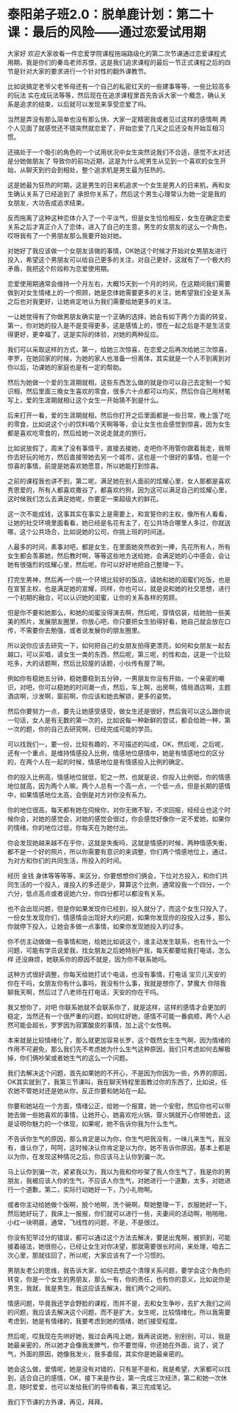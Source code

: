 # 泰阳弟子班2.0：脱单鹿计划：第二十课：最后的风险——通过恋爱试用期

大家好 欢迎大家收看一件恋爱学院课程拖端路级化的第二次节课通过恋爱课程式用期，我是你们的秦岛老师苏恨，这是我们追求课程的最后一节正式课程之后的四节是针对大家的要求进行一个针对性的翻外课教节。

比如说搞定老爷父老爷母还有一个自己的私密红天的一些建事等等，一些比较高多的玩法 实在成玩法等等，然后现在在追求课程里首先告诉大家一个概念，确认关系是追求的结束，以后就可以发现来享受恋爱了吗。

当然是弄没有那么简单也没有那么快，大家一定精密我或者见过这样的感情啊 两个人见面了就感觉还不错突然就恋爱了，开始恋爱了几天之后还没有开始互相习惯。

还搞处于一个吸引的角色的一个试用状况中女生突然说我们不合适，感觉不太对还是分她做朋友了 导致你的前功近期，这是为什么呢男生从见到一个喜欢的女生开始，从聊天到约会到相处，整个追求机是男生最为狂热的。

这是她最为狂热的时期，这是男生的日来机追求一个女生是男人的日来机，再和女生确认关系了已经追到了 承担你关系了，然后这个男生心理常认为她一定是我的女朋友，大功告成追求结束。

反而拖离了这种这种恋体介入了一个平淡气，但是女生恰恰相反，女生在确定恋爱关系之后才真正介入了恋体，进入了自己的生意，男生的女朋友的这么一个角色，哎呀我有了一个男朋友那么我要开始对她。

对她好了我应该做一个女朋友该做的事情，OK她这个时候才开始对女男朋友进行投入，希望这个男朋友可以给自己更多的关注，对自己更好，这就有了一个极大的矛盾，我把这个阶段称为恋爱使用期。

恋爱使用期通常会维持一个月左右，大概15天到一个月的时间，在这期间我们需要做到对女生情绪上的一个照顾，她是恋体她需要更多的关注，她希望我们全是关系之后也对我更好，让她肯定地认为我们需要给她更多的关注。

一让她觉得有了你做男朋友确实是一个正确的选择，她会有如下两个方面的转变，第一，你对她的投入是不是变得更多，这是感情上的，恨在一起之后是不是生活变得更好，更幸福了，这是实际的体验，对她的两种反应。

我们可以采取这样的方式，第一，给她三次惊喜，在恋爱之后再次给她三次惊喜，李罗，在她回家的时候，为她的家人也准备一份离体，其实就是一个人不到离到对你以后，功课她的家庭也是有一定的帮助。

然后为她做一个爱的生涯期就相，这些东西怎么做的就是你可以自己去定制一个知识相，然后里面三晚女生喜欢的零食，很多六十点都可以均买，然后你自己用材笔写上，爱的生涯期就相让这个女生一开始猜不到是什么。

后来打开一看，爱的生涯期就相，然后你打开之后里面都是一些日常，晚上饿了吃的零食，比如说这个小的饮料唱个天啊等等，会让女生也会感觉到惊喜，因为女生都是喜欢吃零食的，然后给她一次说走就走的旅行。

比如说放假了，周末了没有事情干，直接去接她，走吧你不用管你跟着我走，我带你去好玩的地方，然后直接带她去另一个城市，这也是一个很好的事情，也是一个惊喜的事情，前提是她喜欢她愿意，所以她能打到惊喜。

之前的课程我也讲不到，第二呢，满足她在别人面前的炫耀心里，女人那都是喜欢秀恩爱的，所有人都喜欢撒谷了，都喜欢约狗，因为这可以满足自己的炫耀心里，这时候我们怎么去满足她呢，你要定一束超级大的鲜花。

这一次不能成钱，这事其实在事实上是需要上，和宣誓你的主权，像所有人看看，让她的社交环境里面看看，她已经是名花有主了，在公共场合哪里人多过，你就送哪，这个公共场合，比如说她的公司，你挑上班的时间送。

人最多的时间，素事对吧，都是女生，在里面她突然收到一捧，先花所有人，所有女生都会羡慕她，然后教时啊，等等这些地方送给她，会满足她的心中感会，会让她有很强烈的炫耀心里，然后呢，你可以好好地把自己整理一下。

打完生男神，然后再一个挑一个环境比较好的饭店，请她和她的闺蜜们吃饭，也是在宣誓主权，也是满足她的宣耀，同样，你也可以，就是说和她的社交思想，进行一个初期的融合，可以认识她的闺蜜，让你的关系各样的劳顾。

但是你不要和她那么，和她的闺蜜没得演去啊，然后呢，穿情侣装，给她拍一些美美的照片，发展朋友圈里，你放心吧，你只要把女生拍得好看，她自己就会放在口传，不需要你去勉强，或者说发展你的朋友圈里。

所以说你应该去研究一下，如何把自己的女朋友拍得更漂亮，如何和女朋友一起去越口，可以买唱，请女生一类的东西，然后呢，第三呢，的性和血，这是一个比较吃多，大的话题啊，然后比较屋的话题，小伙传有屋了啊。

例如你有稳她五分钟，稳她要稳到五分钟，一男朋友你没有开始，一个亲密的嘲识，对吧，你可以稳她的时间潮一点，然后，车上啊，出房啊，情局酒店啊，主题酒店啊，沙发啊，窗前啊，你应该和她去解锁，更多的姿势。

然后你要努力一点，要先让她感受感受，做女生还是很好，然后我可以这么跟你说一句话，女人是有无数的第一次的，比如说每一种新鲜的尝试，都会给她一种，第一次的题，你的自己去研究啊，已经完成可能的学员。

可以找我们一，要一份，比较有趣的，不可描述的叫成，OK，然后呢，之后呢，还有一个重点，是维持情感投入比例，情感地位感情中，她是有情感地位的区分的，在两个人在一起的时候，情感地位是有情感投入比例的确定。

你的投入比例高，情感地位就低，犯之一然，也就是说，你投入比例低，你的情感地位就高，因为两个人嘛，两个人总有一个高一点，一个低一点，但是长期的感情中，如果情感地位太高，会倒是对方对你没有系力。

你的地位很高，每天都有她在伺候你，对你无微不智，不求回报，经经业也这个时候你会，对她的感觉会，对她的感觉会很过，你会感觉好像你一定不爱她，如果你的情绪，你的地位过低，你每天在为她付出。

你会发现她越来越不在乎你，这就是失衡吗，这就是情感的时候，两种情感失衡，都不是一个好的照片，所以你需要有意识的来调整，你们两个情感地位上，通过，为对方和你们的共同生活，所投入的时间。

经历 金钱 身体等等等等，来区分，你要想想你们俩会，下位对方投入，和你们共同生活的一个投入，谁投入的多还是少，算算这个比例，通常投我一个四分，一个六分，低点高点或者说她六分，你四分都可以都没有关系。

也不会出现问题，但是你如果发现你已经到，投入就分了，而这个女生只投入了，一份女生发现你们，情感情会出现好大的问题，如果你发现你的投投入过多，那么你就停下投入，让她会多做一点事情，如果你发现她投入的过多。

你不仿主动做做一些事情和她，给她比如说这个，谁主动发生联系，也有什么一个问题，可能有学员说爱我，找女朋友之后她特别产我，每天都要给我打电话，怎么样 还没麻烦，她联系你的原因不就是，因为你不联系她吗。

这种方式很好调整，你每天给她打试个电话，也没有事情，打电话 宝贝儿天安的你在干吗，女朋友你有什么事吗，我没有什么事，我就是想你了，梦魔大 你陪我聊我天啊，然后过了八老师在打电话，天安的你在干吗。

我又想你了，对吧 你联系她就不会联系你了，就是这样，这样的感情才会更加的稳定，当然还有一个很严重的问题，如何红好她，感情不可能一番疯顺，两个人必然可能会超长，罗罗因为寂寞酸皮的事情，加上这个女性啊。

本来就是比较情绪化了，那么就更加容易长罗，这个既然女生生气啊，因为情绪的作用不可避免，那么我们先不考虑她为什么生气这种原因，我们只考虑如何去解极掉，你们俩吵架或者她生气的这么一个问题。

我们去解决这个问题，首先如果她的不开心，不是因为你因为一些，外界的原因，OK其实就到了，我第三节课叫，我在聊天特程里面教过你的东西了，比如说，任农她不管她对还是她从你，反正你要和她站在一起。

你要和她站在一个方面，情绪公正，给她一个报寶，她一个安慰，然后你也可以带她去做一些她喜欢的事情，让她开心，她喜欢吃火锅，穿火锅就开心你带她去，这是证明你魅力的一个体现，如果呢，她不告诉你我为什么生气。

不告诉你生气的原因，那么肯定是以为你，你生气吧我没有，一味儿来生气，我没有，谁认你了，呵呵，这时候决认你肯定是以为你，她不告诉你原因，基本上都是以为你，在发现这种情况之后，你应该马上认你到骗一次。

马上认你到骗一次，紧紧我以为，我以为我和你吵架了我人你生气了，我是你的男朋友，我被应该人你的生气，不应该人你生气，对她进行一个道歉，太多，对她进行一个道歉，第二，实际行动她好一下，乃小礼物啊。

或者你主动给她做个饭啊，脱个地啊，洗个碗啊，帮她整理一下，衣服她好一下，然后她好玩了，我床上一报报，你们就可以进行一些，夫妻间的活动啊，啪啪啪，小红一块明晨，通常，飞线性的问题，不是，不是很过。

你没有犯罕过分的错误，都可以通过这个方法去解决，要是出鬼啊，被抓到，可能接着碰法，她很担心，已经让女生对你决望，那就需要很长时间，来处理，咱去二次心里，那就往回了，所以呢，大家应该有了一个习惯的。

男朋友老公的思维，我告诉大家，如何去想这个清理关系问题，要学会这个角色的转变，你是一个女生的男朋友，那么一有，你的责任，也有你的意义，比如说你是男生，我就，我是男生，我这应该去解决，我们两个之间的。

情感问题，毕竟我还学会野脸的课程，而并不是，去和女生争吵，去扩大我们之间的问题，我应该去解决这个问题，而不是扩大，女生呢，比较情绪化，所以我需要考虑到，她是有情绪的，我要考虑到她的情绪，她们接受程度。

然后呢，哎我现在先哄好她，我过会再闯上她，我再说说她，别别别，可以，我是她最亲密的，所以她才会像我发脾气，你不要觉得，你还她在外面，说了，说了气，外面的原因，她像我发火，我多委屈，其实你是她最亲密的。

她会这么做，爱情呢，她是没有对错的，只有是不是和，我是希望，大家都可以找到，适合自己的感情，OK，接下来是作业，第一完成三次经济，第二和她一次休息，随时爱爱，也可以发给我们的导师看看，第三完成笔记。

我们下节课的方外课，再见，拜拜。